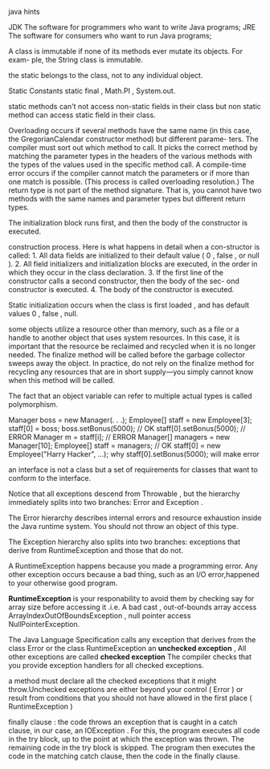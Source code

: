 java hints

JDK The software for programmers who want to write Java programs;
JRE The software for consumers who want to run Java programs;

A class is immutable if none of its methods ever mutate its objects. For exam-
ple, the String class is immutable.

the static belongs to the class, not to any individual object.

Static Constants static final , Math.PI , System.out.

static methods can't not access non-static fields in their class but non static method can access static field in their class.

Overloading occurs if several methods have the
same name (in this case, the GregorianCalendar constructor method) but different parame-
ters. The compiler must sort out which method to call. It picks the correct method by
matching the parameter types in the headers of the various methods with the types of
the values used in the specific method call. A compile-time error occurs if the compiler
cannot match the parameters or if more than one match is possible. (This process is
called overloading resolution.)
The return type is not part of the method signature. That is, you cannot have two methods
with the same names and parameter types but different return types.

The initialization block runs first, and
then the body of the constructor is executed.

construction process. Here is what happens in detail when a con-structor is called:
	1. All data fields are initialized to their default value ( 0 , false , or null ).
	2. All field initializers and initialization blocks are executed, in the order in which they
	occur in the class declaration.
	3. If the first line of the constructor calls a second constructor, then the body of the sec-
	ond constructor is executed.
	4. The body of the constructor is executed.

Static initialization occurs when the class is first loaded , and has default values 0 , false , null.


some objects utilize a resource other than memory, such as a file or a handle
to another object that uses system resources. In this case, it is important that the resource
be reclaimed and recycled when it is no longer needed.
The finalize method will be called before the
garbage collector sweeps away the object. In practice, do not rely on the finalize method for
recycling any resources that are in short supply—you simply cannot know when this
method will be called.

The fact that an object variable can refer to multiple actual types is called polymorphism.


Manager boss = new Manager(. . .);
Employee[] staff = new Employee[3];
staff[0] = boss;
boss.setBonus(5000); // OK
staff[0].setBonus(5000); // ERROR
Manager m = staff[i]; // ERROR
Manager[] managers = new Manager[10];
Employee[] staff = managers; // OK
staff[0] = new Employee("Harry Hacker", ...); why staff[0].setBonus(5000); will make error

an interface is not a class but a set of requirements for classes that want to conform to the interface.


Notice that all exceptions descend from Throwable , but the hierarchy immediately splits
into two branches: Error and Exception .

The Error hierarchy describes internal errors and resource exhaustion inside the Java
runtime system. You should not throw an object of this type.

The Exception hierarchy also splits into two branches: exceptions that derive from RuntimeException and those that do not.

A RuntimeException happens because you made a programming error. Any other exception occurs because a bad thing, such as an I/O error,happened to your otherwise good program.

**RuntimeException** is your responability to avoid them by checking say for array size before accessing it .i.e. A bad cast , out-of-bounds array access ArrayIndexOutOfBoundsException , null pointer access NullPointerException.

The Java Language Specification calls any exception that derives from the class Error or the class RuntimeException an **unchecked exception** , All other exceptions are called **checked exception** The compiler checks that you provide exception handlers for all checked exceptions.

a method must declare all the checked exceptions that it might throw.Unchecked exceptions are either beyond your control ( Error ) or result from conditions that you should not have allowed in the first place ( RuntimeException )

finally clause : the code throws an exception that is caught in a catch clause, in our case, an IOException . For this, the program executes all code in the try block, up to the point at which the exception was thrown. The remaining code in the try block is skipped. The program then executes the code in the matching catch clause, then the code in the finally clause.

